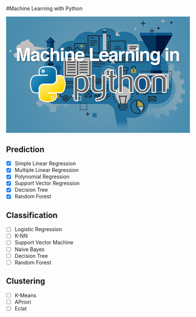 #Machine Learning with Python

![](Header-photo.png)

## Prediction
- [X] Simple Linear Regression
- [X] Multiple Linear Regression
- [X] Polynomial Regression
- [X] Support Vector Regression
- [X] Decision Tree
- [X] Random Forest 

## Classification
- [ ] Logistic Regression
- [ ] K-NN
- [ ] Support Vector Machine
- [ ] Naive Bayes
- [ ] Decision Tree
- [ ] Random Forest

## Clustering
- [ ] K-Means
- [ ] APriori 
- [ ] Eclat 